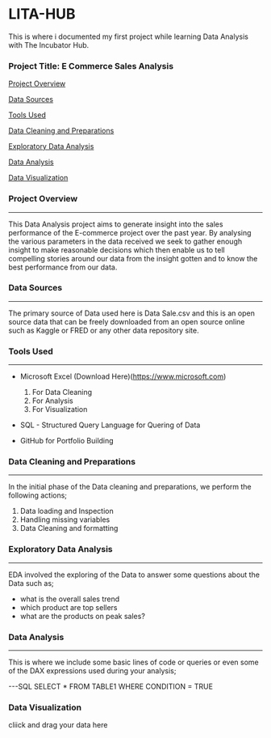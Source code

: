 # LITA-HUB
This is where i documented my first project while learning Data Analysis with The Incubator Hub.

### Project Title: E Commerce Sales Analysis

[Project Overview](#project-overview)

[Data Sources](data-sources)

[Tools Used](tools-used)

[Data Cleaning and Preparations](datacleaning-andpreparation)

[Exploratory Data Analysis](exploratory-dataanalysis)

[Data Analysis](data-analysis) 

[Data Visualization](data-visualization)


### Project Overview
---
This Data Analysis project aims to generate insight into the sales performance of the E-commerce project over the past year. By analysing the various parameters in the data received we seek to gather enough insight to make reasonable decisions which then enable us to tell compelling stories around our data from the insight gotten and to know the best performance from our data.

### Data Sources
---
The primary source of Data used here is Data Sale.csv and this is an open source data that can be freely downloaded from an open source online such as Kaggle or FRED or any other data repository site. 

### Tools Used
---
- Microsoft Excel (Download Here)(https://www.microsoft.com)
  1. For Data Cleaning
  2. For Analysis
  3. For Visualization
     
- SQL - Structured Query Language for Quering of Data
- GitHub for Portfolio Building

### Data Cleaning and Preparations
---
In the initial phase of the Data cleaning and preparations, we perform the following actions;
  1. Data loading and Inspection
  2. Handling missing variables
  3. Data Cleaning and formatting

### Exploratory Data Analysis
---
EDA involved the exploring of the Data to answer some questions about the Data such as;
- what is the overall sales trend
- which product are top sellers
- what are the products on peak sales?

### Data Analysis 
---
This is where we include some basic lines of code or queries or even some of the DAX expressions used during your analysis;

---SQL
SELECT * FROM TABLE1
WHERE CONDITION = TRUE

### Data Visualization
cliick and drag your data here




